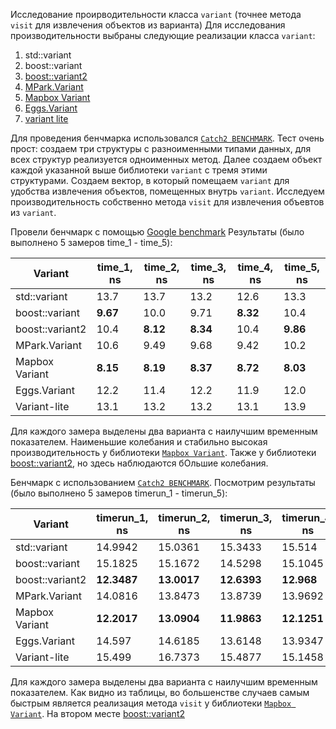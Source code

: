 Исследование проиpводительности класса `variant` (точнее метода `visit` для извлечения объектов из варианта)
Для исследования производительности выбраны следующие реализации класса `variant`:
1. std::variant 
2. boost::variant 
3. [boost::variant2](https://github.com/boostorg/variant2)
4. [MPark.Variant](https://github.com/mpark/variant)
5. [Mapbox Variant](https://github.com/mapbox/variant/tree/master)
6. [Eggs.Variant](https://github.com/eggs-cpp/variant)
7. [variant lite](https://github.com/martinmoene/variant-lite)


Для проведения бенчмарка использовался [`Catch2 BENCHMARK`](https://github.com/catchorg/Catch2/blob/devel/docs/benchmarks.md).
Тест очень прост: создаем три структуры с разноименными типами данных, для всех структур реализуется одноименных метод. 
Далее создаем объект каждой указанной выше библиотеки `variant` с тремя этими структурами. Создаем вектор, в который помещаем `variant` 
для удобства извлечения объектов, помещенных внутрь `variant`.
Исследуем производительность собственно метода `visit` для извлечения объевтов из `variant`.


Провели бенчмарк с помощью [Google benchmark](https://github.com/google/benchmark)
Результаты (было выполнено 5 замеров time_1 - time_5):

|    Variant     | time_1, ns | time_2, ns | time_3, ns | time_4, ns | time_5, ns |
| -------------- | ---------- | ---------- | ---------- | ---------- | ---------- |
| std::variant   | 13.7       | 13.7       | 13.2       | 12.6       | 13.3       |
| boost::variant | __9.67__   | 10.0       | 9.71       | __8.32__   | 10.4       |
| boost::variant2| 10.4       | __8.12__   | __8.34__   | 10.4       | __9.86__   |
| MPark.Variant  | 10.6       | 9.49       | 9.68       | 9.42       | 10.2       |
| Mapbox Variant | __8.15__   | __8.19__   | __8.37__   | __8.72__   | __8.03__   |
| Eggs.Variant   | 12.2       | 11.4       | 12.2       | 11.9       | 12.0       |
| Variant-lite   | 13.1       | 13.2       | 13.2       | 13.1       | 13.9       |


Для каждого замера выделены два варианта с наилучшим временным показателем.
Наименьшие колебания и стабильно высокая производительность у библиотеки [`Mapbox Variant`](https://github.com/mapbox/variant/tree/master).
Также у библиотеки [boost::variant2](https://github.com/boostorg/variant2), но здесь наблюдаются бОльшие колебания.



Бенчмарк с использованием [`Catch2 BENCHMARK`](https://github.com/catchorg/Catch2/blob/devel/docs/benchmarks.md).
Посмотрим результаты (было выполнено 5 замеров timerun_1 - timerun_5):

|    Variant     | timerun_1, ns |timerun_2, ns | timerun_3, ns|timerun_4, ns |timerun_5, ns |
| -------------- | ------------- | ------------ | ------------ | ------------ | ------------ |
| std::variant   | 14.9942       | 15.0361      | 15.3433      | 15.514       | 15.0081      |
| boost::variant | 15.1825       | 15.1672      | 14.5298      | 15.1045      | 15.1137      |
| boost::variant2| __12.3487__   | __13.0017__  | __12.6393__  | __12.968__   | __12.5561__  |
| MPark.Variant  | 14.0816       | 13.8473      | 13.8739      | 13.9692      | 14.4875      |
| Mapbox Variant | __12.2017__   | __13.0904__  | __11.9863__  | __12.1251__  | __11.8957__  | 
| Eggs.Variant   | 14.597        | 14.6185      | 13.6148      | 13.9347      | 13.9558      |
| Variant-lite   | 15.499        | 16.7373      | 15.4877      | 15.1458      | 15.9116      |

Для каждого замера выделены два варианта с наилучшим временным показателем.
Как видно из таблицы, во большенстве случаев самым быстрым является реализация метода `visit` у библиотеки [`Mapbox Variant`](https://github.com/mapbox/variant/tree/master).
На втором месте [boost::variant2](https://github.com/boostorg/variant2) 

